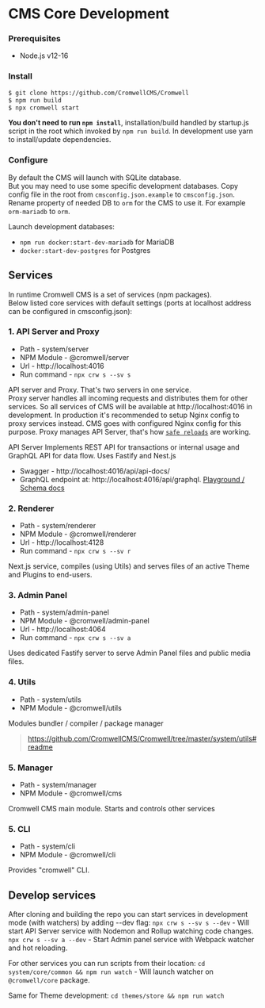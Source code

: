 # CMS Core Development

### Prerequisites
- Node.js v12-16

### Install

```sh
$ git clone https://github.com/CromwellCMS/Cromwell
$ npm run build
$ npx cromwell start
``` 
**You don't need to run `npm install`**, installation/build handled by startup.js script in the root which invoked by `npm run build`. In development use yarn to install/update dependencies.

### Configure

By default the CMS will launch with SQLite database.  
But you may need to use some specific development databases. Copy config file in the root from `cmsconfig.json.example` to `cmsconfig.json`. Rename property of needed DB to `orm` for the CMS to use it. For example `orm-mariadb` to `orm`.  

Launch development databases: 
- `npm run docker:start-dev-mariadb` for MariaDB
- `docker:start-dev-postgres` for Postgres

## Services

In runtime Cromwell CMS is a set of services (npm packages).  
Below listed core services with default settings (ports at localhost address can be configured in cmsconfig.json):

### 1. API Server and Proxy
- Path - system/server
- NPM Module - @cromwell/server
- Url - http://localhost:4016
- Run command - `npx crw s --sv s`

API server and Proxy. That's two servers in one service.  
Proxy server handles all incoming requests and distributes them for other services. So all services of CMS will be available at http://localhost:4016 in development. In production it's recommended to setup Nginx config to proxy services instead. CMS goes with configured Nginx config for this purpose.
Proxy manages API Server, that's how [`safe reloads`](https://cromwellcms.com/docs/development/plugin-development#how-exported-extensions-will-be-applied-in-the-production-server) are working.

API Server Implements REST API for transactions or internal usage and GraphQL API for data flow. Uses Fastify and Nest.js

- Swagger - http://localhost:4016/api/api-docs/
- GraphQL endpoint at: http://localhost:4016/api/graphql. [Playground / Schema docs](https://studio.apollographql.com/sandbox/explorer?endpoint=http%3A%2F%2Flocalhost%3A4016%2Fapi%2Fgraphql)

### 2. Renderer 
- Path - system/renderer
- NPM Module - @cromwell/renderer
- Url - http://localhost:4128
- Run command - `npx crw s --sv r`

Next.js service, compiles (using Utils) and serves files of an active Theme and Plugins to end-users.

### 3. Admin Panel
- Path - system/admin-panel
- NPM Module - @cromwell/admin-panel
- Url - http://localhost:4064
- Run command - `npx crw s --sv a`

Uses dedicated Fastify server to serve Admin Panel files and public media files. 

### 4. Utils
- Path - system/utils
- NPM Module - @cromwell/utils

Modules bundler / compiler / package manager
> https://github.com/CromwellCMS/Cromwell/tree/master/system/utils#readme

### 5. Manager
- Path - system/manager
- NPM Module - @cromwell/cms

Cromwell CMS main module. Starts and controls other services


### 5. CLI
- Path - system/cli
- NPM Module - @cromwell/cli

Provides "cromwell" CLI.


## Develop services

After cloning and building the repo you can start services in development mode (with watchers) by adding --dev flag:
`npx crw s --sv s --dev` - Will start API Server service with Nodemon and Rollup watching code changes.
`npx crw s --sv a --dev` - Start Admin panel service with Webpack watcher and hot reloading.  

For other services you can run scripts from their location:
`cd system/core/common && npm run watch` - Will launch watcher on `@cromwell/core` package.  

Same for Theme development:
`cd themes/store && npm run watch`